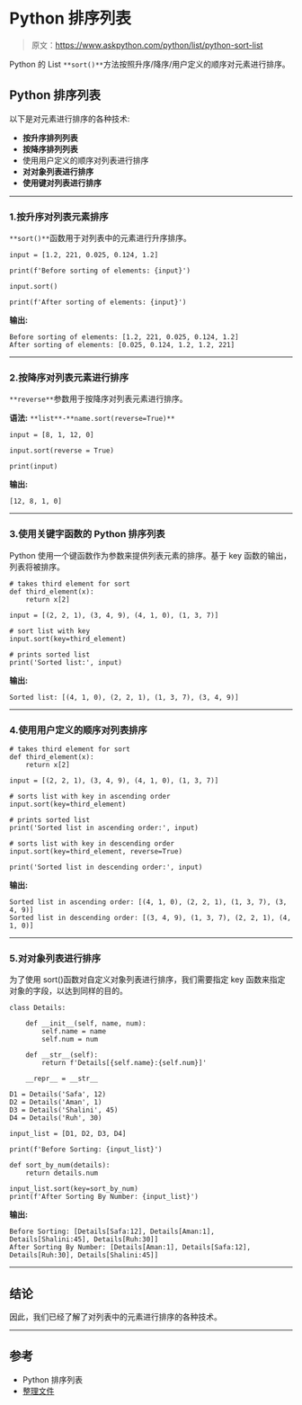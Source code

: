 # Python 排序列表

> 原文：<https://www.askpython.com/python/list/python-sort-list>

Python 的 List `**sort()**`方法按照升序/降序/用户定义的顺序对元素进行排序。

## Python 排序列表

以下是对元素进行排序的各种技术:

*   **按升序排列列表**
*   **按降序排列列表**
*   使用用户定义的顺序对列表进行排序
*   **对对象列表进行排序**
*   **使用键对列表进行排序**

* * *

### 1.按升序对列表元素排序

`**sort()**`函数用于对列表中的元素进行升序排序。

```
input = [1.2, 221, 0.025, 0.124, 1.2]

print(f'Before sorting of elements: {input}')

input.sort()

print(f'After sorting of elements: {input}')

```

**输出:**

```
Before sorting of elements: [1.2, 221, 0.025, 0.124, 1.2]
After sorting of elements: [0.025, 0.124, 1.2, 1.2, 221]
```

* * *

### 2.按降序对列表元素进行排序

`**reverse**`参数用于按降序对列表元素进行排序。

**语法:** `**list**-**name.sort(reverse=True)**`

```
input = [8, 1, 12, 0]

input.sort(reverse = True)

print(input)

```

**输出:**

```
[12, 8, 1, 0]
```

* * *

### 3.使用关键字函数的 Python 排序列表

Python 使用一个键函数作为参数来提供列表元素的排序。基于 key 函数的输出，列表将被排序。

```
# takes third element for sort
def third_element(x):
    return x[2]

input = [(2, 2, 1), (3, 4, 9), (4, 1, 0), (1, 3, 7)]

# sort list with key
input.sort(key=third_element)

# prints sorted list
print('Sorted list:', input)

```

**输出:**

```
Sorted list: [(4, 1, 0), (2, 2, 1), (1, 3, 7), (3, 4, 9)]
```

* * *

### 4.使用用户定义的顺序对列表排序

```
# takes third element for sort
def third_element(x):
    return x[2]

input = [(2, 2, 1), (3, 4, 9), (4, 1, 0), (1, 3, 7)]

# sorts list with key in ascending order
input.sort(key=third_element)

# prints sorted list
print('Sorted list in ascending order:', input)

# sorts list with key in descending order
input.sort(key=third_element, reverse=True)

print('Sorted list in descending order:', input)

```

**输出:**

```
Sorted list in ascending order: [(4, 1, 0), (2, 2, 1), (1, 3, 7), (3, 4, 9)]
Sorted list in descending order: [(3, 4, 9), (1, 3, 7), (2, 2, 1), (4, 1, 0)]
```

* * *

### 5.对对象列表进行排序

为了使用 sort()函数对自定义对象列表进行排序，我们需要指定 key 函数来指定对象的字段，以达到同样的目的。

```
class Details:

    def __init__(self, name, num):
        self.name = name
        self.num = num

    def __str__(self):
        return f'Details[{self.name}:{self.num}]'

    __repr__ = __str__

D1 = Details('Safa', 12)
D2 = Details('Aman', 1)
D3 = Details('Shalini', 45)
D4 = Details('Ruh', 30)

input_list = [D1, D2, D3, D4]

print(f'Before Sorting: {input_list}')

def sort_by_num(details):
    return details.num

input_list.sort(key=sort_by_num)
print(f'After Sorting By Number: {input_list}')

```

**输出:**

```
Before Sorting: [Details[Safa:12], Details[Aman:1], Details[Shalini:45], Details[Ruh:30]]
After Sorting By Number: [Details[Aman:1], Details[Safa:12], Details[Ruh:30], Details[Shalini:45]]
```

* * *

## 结论

因此，我们已经了解了对列表中的元素进行排序的各种技术。

* * *

## 参考

*   Python 排序列表
*   [整理文件](https://docs.python.org/3.3/howto/sorting.html)